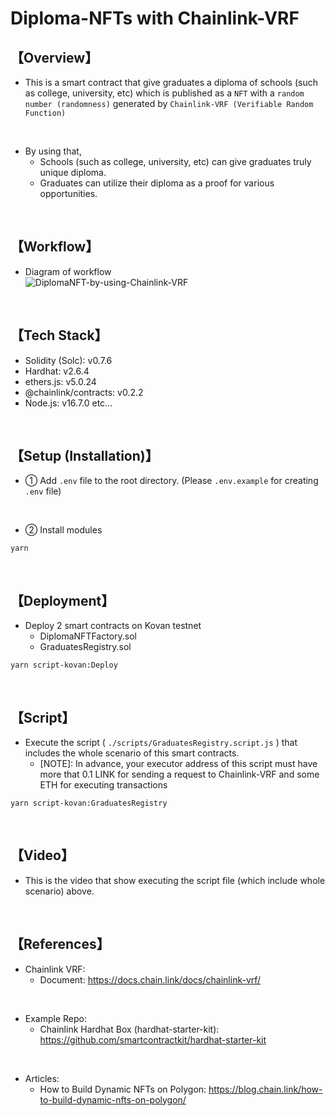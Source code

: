 # Diploma-NFTs with Chainlink-VRF
## 【Overview】
- This is a smart contract that give graduates a diploma of schools (such as college, university, etc) which is published as a `NFT` with a `random number (randomness)` generated by `Chainlink-VRF (Verifiable Random Function) ` 

<br>

- By using that, 
  - Schools (such as college, university, etc) can give graduates truly unique diploma.
  - Graduates can utilize their diploma as a proof for various opportunities. 

<br>

## 【Workflow】
- Diagram of workflow  
  ![DiplomaNFT-by-using-Chainlink-VRF](https://user-images.githubusercontent.com/19357502/143765171-84e61627-7b75-4d24-86e7-00014c39c854.jpg)

<br>

## 【Tech Stack】
- Solidity (Solc): v0.7.6
- Hardhat: v2.6.4
- ethers.js: v5.0.24
- @chainlink/contracts: v0.2.2
- Node.js: v16.7.0
etc...

<br>

## 【Setup (Installation)】
- ① Add `.env` file to the root directory. 
  (Please `.env.example` for creating `.env` file)

<br>

- ② Install modules 
```
yarn
```

<br>

## 【Deployment】
- Deploy 2 smart contracts on Kovan testnet
  - DiplomaNFTFactory.sol
  - GraduatesRegistry.sol
```
yarn script-kovan:Deploy
```

<br>

## 【Script】
- Execute the script ( `./scripts/GraduatesRegistry.script.js` ) that includes the whole scenario of this smart contracts.
  - [NOTE]: In advance, your executor address of this script must have more that 0.1 LINK for sending a request to Chainlink-VRF and some ETH for executing transactions
```
yarn script-kovan:GraduatesRegistry
```

<br>

## 【Video】
- This is the video that show executing the script file (which include whole scenario) above.


<br>

## 【References】
- Chainlink VRF:
  - Document: https://docs.chain.link/docs/chainlink-vrf/

<br>

- Example Repo: 
  - Chainlink Hardhat Box (hardhat-starter-kit): https://github.com/smartcontractkit/hardhat-starter-kit

<br>

- Articles:
  - How to Build Dynamic NFTs on Polygon: https://blog.chain.link/how-to-build-dynamic-nfts-on-polygon/

